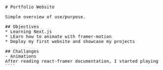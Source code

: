 <pre>
	
# Portfolio Website

Simple overview of use/purpose.

## Objectives
* Learning Next.js 
* LEarn how to animate with framer-motion
* Deploy my first website and showcase my projects

## Challanges
- Animations
After reading react-framer documentation, I started playing around with it by copy-pasting the code from examples. Using these examples, I have used the basic method for the main cubes.
````
<div className="flex gap-40 ">
                <motion.div  initial="hidden" animate="visible" variants={{
                    hidden:{
                        scale: .8,
                        opacity: 0,
                        y: 100,
                    },
                    visible: {
                        scale: 1,
                        opacity: 1,
                        y:0,
                        transition: {
                            delay: .3

                        }
````
There are several problems with using this code: adding so many lines of code into every cube will make my code hard to read and I would have to manually change the delay to make it appear one after another, and main part of all is that I would not be able to add more animations on top of it. After research, I have found that I can give variants to the cubes as children and animate them in a sequence using StaggerChildren. It solved my dynamic delay change problem and cleaned up my code, however, I still couldn't find a way how to nest another animation on top of it. 

```
const container = {
	show: {
		transition: {
			staggerChildren: 0.25,
		},
	},
};
```

After more research and reading the framer-motion documentation, I stumbled on useAnimate() hook that lets you use async-await promises to nest animkation on top of each other. I have created separate git branch to test out the code and try to handle the problem there. 

### Dependencies

### Executing program

* How to run the program
* Step-by-step bullets
```
code blocks for commands
```



## Acknowledgments

Inspiration, code snippets, etc.
-

</pre>
